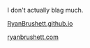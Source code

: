 I don't actually blag much.

[RyanBrushett.github.io](https://github.com/RyanBrushett/RyanBrushett.github.io)

[ryanbrushett.com](https://ryanbrushett.com)
